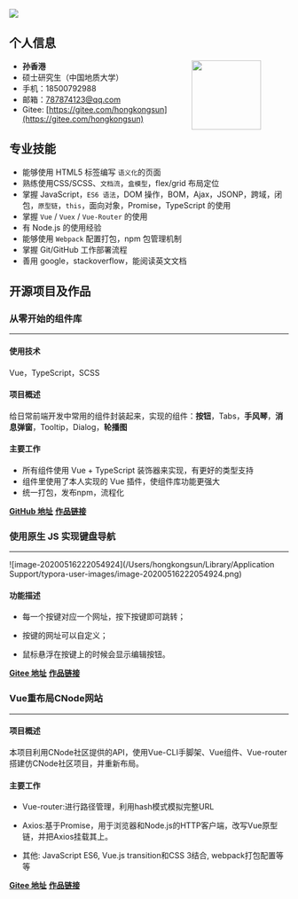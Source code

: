 ![](https://gitee.com/hongkongsun/pic-bed/raw/master/config/about.png)

## 个人信息

- **孙香港**<img src='https://gitee.com/hongkongsun/pic-bed/raw/master/config/resume.jpeg' style='float:right; width:125px;height:183 px; padding-right:50px'/>
- 硕士研究生（中国地质大学）
- 手机：18500792988
- 邮箱：[787874123@qq.com](787874123@qq.com)
- Gitee: [https://gitee.com/hongkongsun](https://gitee.com/hongkongsun)

## 专业技能

- 能够使用 HTML5 标签编写 `语义化`的页面
- 熟练使用CSS/SCSS、`文档流`，`盒模型`，flex/grid 布局定位
- 掌握 JavaScript，`ES6 语法`，DOM 操作，BOM，Ajax，JSONP，跨域，闭包，`原型链`，`this`，面向对象，Promise，TypeScript 的使用
- 掌握 `Vue` / `Vuex` / `Vue-Router` 的使用
- 有 Node.js 的使用经验
- 能够使用 `Webpack` 配置打包，npm 包管理机制
- 掌握 Git/GitHub 工作部署流程
- 善用 google，stackoverflow，能阅读英文文档

## 开源项目及作品

### 从零开始的组件库

---

#### 使用技术

Vue，TypeScript，SCSS

#### 项目概述

给日常前端开发中常用的组件封装起来，实现的组件：**按钮**，Tabs，**手风琴**，**消息弹窗**，Tooltip，Dialog，**轮播图**

#### 主要工作

- 所有组件使用 Vue + TypeScript 装饰器来实现，有更好的类型支持
- 组件里使用了本人实现的 Vue 插件，使组件库功能更强大
- 统一打包，发布npm，流程化

 [**GitHub 地址**](https://github.com/HongKongSun/Vue-UI)     [**作品链接**](https://hongkongsun.github.io/Vue-UI/)



### 使用原生 JS 实现键盘导航

---

![image-20200516222054924](/Users/hongkongsun/Library/Application Support/typora-user-images/image-20200516222054924.png)

#### 功能描述

- 每一个按键对应一个网址，按下按键即可跳转；

- 按键的网址可以自定义；

- 鼠标悬浮在按键上的时候会显示编辑按钮。

 [**Gitee 地址**](https://gitee.com/hongkongsun/KeyBoard_nav/tree/master/keyboard-nav-master)     [**作品链接**](http://hongkongsun.gitee.io/keyboard_nav)



### Vue重布局CNode网站

---

#### 项目概述

本项目利用CNode社区提供的API，使用Vue-CLI手脚架、Vue组件、Vue-router搭建仿CNode社区项目，并重新布局。

#### 主要工作

- Vue-router:进行路径管理，利用hash模式模拟完整URL

- Axios:基于Promise，用于浏览器和Node.js的HTTP客户端，改写Vue原型链，并把Axios挂载其上。

- 其他: JavaScript ES6, Vue.js transition和CSS 3结合, webpack打包配置等等

 [**Gitee 地址**](https://gitee.com/hongkongsun/cnode)     [**作品链接**](http://hongkongsun.gitee.io/cnode)